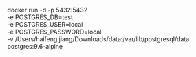 docker run -d -p 5432:5432 \
 -e POSTGRES_DB=test \
 -e POSTGRES_USER=local \
 -e POSTGRES_PASSWORD=local \
 -v /Users/haifeng.jiang/Downloads/data:/var/lib/postgresql/data \
 postgres:9.6-alpine